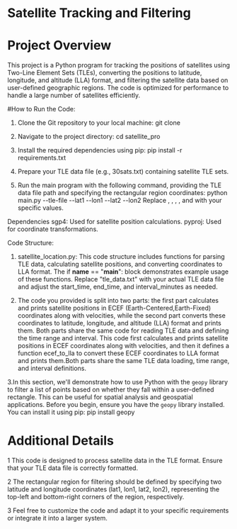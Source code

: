 # Satellite Tracking and Filtering
# Project Overview 

This project is a Python program for tracking the positions of satellites using Two-Line Element Sets (TLEs),
converting the positions to latitude, longitude, and altitude (LLA) format, 
and filtering the satellite data based on user-defined geographic regions.
The code is optimized for performance to handle a large number of satellites efficiently.

#How to Run the Code:
1. Clone the Git repository to your local machine:
      git clone <repository-url>
      
2. Navigate to the project directory:
     cd satellite_pro
   
3. Install the required dependencies using pip:
    pip install -r requirements.txt
   
4. Prepare your TLE data file (e.g., 30sats.txt) containing satellite TLE sets.
   
5. Run the main program with the following command, providing the TLE data file path and specifying the rectangular region coordinates:
     python main.py --tle-file <tle-file-path> --lat1 <lat1> --lon1 <lon1> --lat2 <lat2> --lon2 <lon2>
     Replace <tle-file-path>, <lat1>, <lon1>, <lat2>, and <lon2> with your specific values.

Dependencies
    sgp4: Used for satellite position calculations.
    pyproj: Used for coordinate transformations.
    
Code Structure:

1. satellite_location.py: This code structure includes functions for parsing TLE data, calculating satellite positions, and converting coordinates to LLA format.
  The if __name__ == "__main__": block demonstrates example usage of these functions. 
  Replace "tle_data.txt" with your actual TLE data file and adjust the start_time, end_time, and interval_minutes as needed.

2. The code you provided is split into two parts: the first part calculates and prints satellite positions in ECEF (Earth-Centered,Earth-Fixed) coordinates along with velocities,
    while the second part converts these coordinates to latitude, longitude, and altitude (LLA) format and prints them.
   Both parts share the same code for reading TLE data and defining the time range and interval. This code first calculates and prints satellite positions in ECEF coordinates
    along with velocities, and then it defines a function ecef_to_lla to convert these ECEF coordinates to LLA format and prints them.Both parts share the same TLE data loading, time range, and interval definitions.

3.In this section, we'll demonstrate how to use Python with the `geopy` library to filter a list of points based on whether they fall within a user-defined rectangle. This can be useful for spatial analysis and geospatial applications.
    Before you begin, ensure you have the `geopy` library installed. You can install it using pip:
      pip install geopy


# Additional Details
1 This code is designed to process satellite data in the TLE format. Ensure that your TLE data file is correctly formatted.

2 The rectangular region for filtering should be defined by specifying two latitude and longitude coordinates (lat1, lon1, lat2, lon2), representing the top-left and bottom-right corners of the region, respectively.

3 Feel free to customize the code and adapt it to your specific requirements or integrate it into a larger system.

